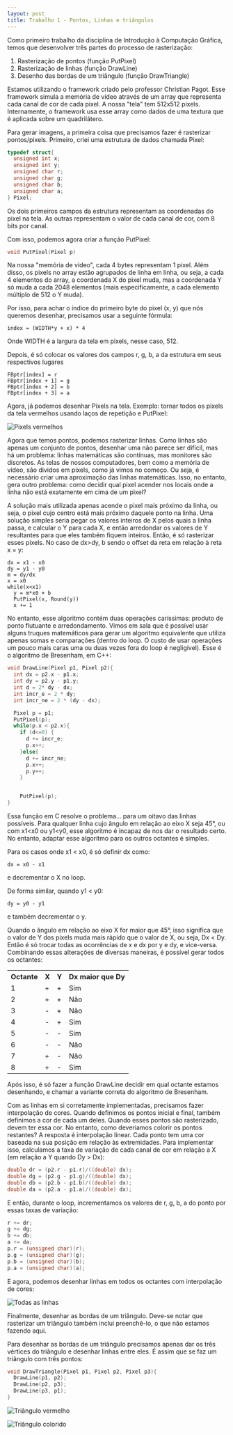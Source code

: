 ```yaml
---
layout: post
title: Trabalho 1 - Pontos, Linhas e triângulos
---
```


  Como primeiro trabalho da disciplina de Introdução à Computação Gráfica, temos que desenvolver três partes do processo de rasterização:

1. Rasterização de pontos (função PutPixel)
2. Rasterização de linhas (função DrawLine)
3. Desenho das bordas de um triângulo (função DrawTriangle)
<!--more-->

  Estamos utilizando o framework criado pelo professor Christian Pagot. Esse framework simula a memória de vídeo através de um array que representa cada canal de cor de cada pixel. A nossa "tela" tem 512x512 pixels. Internamente, o framework usa esse array como dados de uma textura que é aplicada sobre um quadrilátero.

  Para gerar imagens, a primeira coisa que precisamos fazer é rasterizar pontos/pixels. Primeiro, criei uma estrutura de dados chamada Pixel:
  
  ```C++
  typedef struct{
    unsigned int x;
    unsigned int y;
    unsigned char r;
    unsigned char g;
    unsigned char b;
    unsigned char a;
  } Pixel;
  ```
  Os dois primeiros campos da estrutura representam as coordenadas do pixel na tela. As outras representam o valor de cada canal de cor, com 8 bits por canal.
  
  Com isso, podemos agora criar a função PutPixel:
  
  ```C++
  void PutPixel(Pixel p)
  ```
  
  Na nossa "memória de vídeo", cada 4 bytes representam 1 pixel. Além disso, os pixels no array estão agrupados de linha em linha, ou seja, a cada 4 elementos do array, a coordenada X do pixel muda, mas a coordenada Y só muda a cada 2048 elementos (mais especificamente, a cada elemento múltiplo de 512 o Y muda).
  
  Por isso, para achar o índice do primeiro byte do pixel (x, y) que nós queremos desenhar, precisamos usar a seguinte fórmula:
  
  ```
  index = (WIDTH*y + x) * 4
  ```
  
  Onde WIDTH é a largura da tela em pixels, nesse caso, 512.
  
  Depois, é só colocar os valores dos campos r, g, b, a da estrutura em seus respectivos lugares
  
  ```
  FBptr[index] = r
  FBptr[index + 1] = g
  FBptr[index + 2] = b
  FBptr[index + 3] = a
  ```

  Agora, já podemos desenhar Pixels na tela. Exemplo: tornar todos os pixels da tela vermelhos usando laços de repetição e PutPixel:
  
  ![Pixels vermelhos](https://raw.githubusercontent.com/SanctusImmortalis/CGTrabalhos/master/docs/assets/2.png)


  Agora que temos pontos, podemos rasterizar linhas. Como linhas são apenas um conjunto de pontos, desenhar uma não parece ser difícil, mas há um problema: linhas matemáticas são contínuas, mas monitores são discretos. As telas de nossos computadores, bem como a memória de vídeo, são dividos em pixels, como já vimos no começo. Ou seja, é necessário criar uma aproximação das linhas matemáticas. Isso, no entanto, gera outro problema: como decidir qual pixel acender nos locais onde a linha não está exatamente em cima de um pixel?
  
  A solução mais utilizada apenas acende o pixel mais próximo da linha, ou seja, o pixel cujo centro está mais próximo daquele ponto na linha. Uma solução simples seria pegar os valores inteiros de X pelos quais a linha passa, e calcular o Y para cada X, e então arredondar os valores de Y resultantes para que eles também fiquem inteiros. Então, é só rasterizar esses pixels. No caso de dx>dy, b sendo o offset da reta em relação à reta x = y: 
  
  ```
  dx = x1 - x0
  dy = y1 - y0
  m = dy/dx
  x = x0
  while(x<x1)
    y = m*x0 + b
    PutPixel(x, Round(y))
    x += 1
  ```
  
  No entanto, esse algoritmo contém duas operações caríssimas: produto de ponto flutuante e arredondamento. Vimos em sala que é possível usar alguns truques matemáticos para gerar um algoritmo equivalente que utiliza apenas somas e comparações (dentro do loop. O custo de usar operações um pouco mais caras uma ou duas vezes fora do loop é negligível). Esse é o algoritmo de Bresenham, em C++:
  
  ```C++
  void DrawLine(Pixel p1, Pixel p2){
    int dx = p2.x - p1.x;
    int dy = p2.y - p1.y;
    int d = 2* dy - dx;
    int incr_e = 2 * dy;
    int incr_ne = 2 * (dy - dx);

    Pixel p = p1;
    PutPixel(p);
    while(p.x < p2.x){
      if (d<=0) {
        d += incr_e;
        p.x++;
      }else{
        d += incr_ne;
        p.x++;
        p.y++;
      }


      PutPixel(p);
  }
  ```
  
  Essa função em C resolve o problema... para um oitavo das linhas possíveis. Para qualquer linha cujo ângulo em relação ao eixo X seja 45°, ou com x1<x0 ou y1<y0, esse algoritmo é incapaz de nos dar o resultado certo. No entanto, adaptar esse algoritmo para os outros octantes é simples.
  
  Para os casos onde x1 < x0, é só definir dx como:
  ```
  dx = x0 - x1
  ```
  e decrementar o X no loop.
  
  De forma similar, quando y1 < y0:
  ```
  dy = y0 - y1
  ```
  e também decrementar o y.
  
  Quando o ângulo em relação ao eixo X for maior que 45°, isso significa que o valor de Y dos pixels muda mais rápido que o valor de X, ou seja, Dx < Dy. Então é só trocar todas as ocorrências de x e dx por y e dy, e vice-versa. Combinando essas alterações de diversas maneiras, é possível gerar todos os octantes:
  
<table style="width:100%">
  <tr>
    <th>Octante</th>
    <th>X</th>
    <th>Y</th>
    <th>Dx maior que Dy</th>
  </tr>
  <tr>
    <td>1</td>
    <td>+</td>
    <td>+</td>
    <td>Sim</td>
  </tr>
  <tr>
    <td>2</td>
    <td>+</td>
    <td>+</td>
    <td>Não</td>
  </tr>
  <tr>
    <td>3</td>
    <td>-</td>
    <td>+</td>
    <td>Não</td>
  </tr>
  <tr>
    <td>4</td>
    <td>-</td>
    <td>+</td>
    <td>Sim</td>
  </tr>
  <tr>
    <td>5</td>
    <td>-</td>
    <td>-</td>
    <td>Sim</td>
  </tr>
  <tr>
    <td>6</td>
    <td>-</td>
    <td>-</td>
    <td>Não</td>
  </tr>
  <tr>
    <td>7</td>
    <td>+</td>
    <td>-</td>
    <td>Não</td>
  </tr>
  <tr>
    <td>8</td>
    <td>+</td>
    <td>-</td>
    <td>Sim</td>
  </tr>
</table>

  Após isso, é só fazer a função DrawLine decidir em qual octante estamos desenhando, e chamar a variante correta do algoritmo de Bresenham.
  
  Com as linhas em si corretamente implementadas, precisamos fazer interpolação de cores. Quando definimos os pontos inicial e final, também definimos a cor de cada um deles. Quando esses pontos são rasterizado, devem ter essa cor. No entanto, como deveriamos colorir os pontos restantes? A resposta é interpolação linear. Cada ponto tem uma cor baseada na sua posição em relação às extremidades. Para implementar isso, calculamos a taxa de variação de cada canal de cor em relação a X (em relação a Y quando Dy > Dx):
  
  ```C++
  double dr = (p2.r - p1.r)/((double) dx);
  double dg = (p2.g - p1.g)/((double) dx);
  double db = (p2.b - p1.b)/((double) dx);
  double da = (p2.a - p1.a)/((double) dx);
  ```
  E então, durante o loop, incrementamos os valores de r, g, b, a do ponto por essas taxas de variação:
  
  ```C++
  r += dr;
  g += dg;
  b += db;
  a += da;
  p.r = (unsigned char)(r);
  p.g = (unsigned char)(g);
  p.b = (unsigned char)(b);
  p.a = (unsigned char)(a);
  ```
  
  E agora, podemos desenhar linhas em todos os octantes com interpolação de cores:
  
  ![Todas as linhas](https://raw.githubusercontent.com/SanctusImmortalis/CGTrabalhos/master/docs/assets/17.png)
  
  Finalmente, desenhar as bordas de um triângulo. Deve-se notar que rasterizar um triângulo também inclui preenchê-lo, o que não estamos fazendo aqui.
  
  Para desenhar as bordas de um triângulo precisamos apenas dar os três vértices do triângulo e desenhar linhas entre eles. É assim que se faz um triângulo com três pontos:
  
  ```C++
  void DrawTriangle(Pixel p1, Pixel p2, Pixel p3){
    DrawLine(p1, p2);
    DrawLine(p2, p3);
    DrawLine(p3, p1);
  }
  ```
  
  ![Triângulo vermelho](https://raw.githubusercontent.com/SanctusImmortalis/CGTrabalhos/master/docs/assets/13.png)
  
  ![Triângulo colorido](https://raw.githubusercontent.com/SanctusImmortalis/CGTrabalhos/master/docs/assets/15.png)
